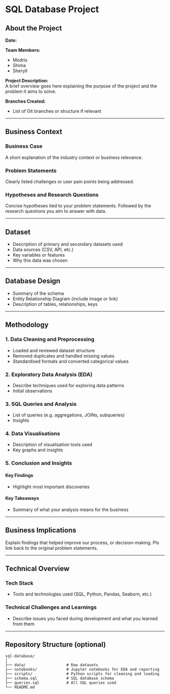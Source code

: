 # SQL Database Project

## About the Project
**Date:**  

**Team Members:**  
- Modris  
- Shima  
- Sheryll  

**Project Description:**  
A brief overview goes here explaining the purpose of the project and the problem it aims to solve.

**Branches Created:**  
- List of Git branches or structure if relevant

---

## Business Context

### Business Case  
A short explanation of the industry context or business relevance.

### Problem Statements  
Clearly listed challenges or user pain points being addressed.

### Hypotheses and Research Questions  
Concise hypotheses tied to your problem statements. Followed by the research questions you aim to answer with data.

---

## Dataset

- Description of primary and secondary datasets used  
- Data sources (CSV, API, etc.)  
- Key variables or features  
- Why this data was chosen

---

## Database Design

- Summary of the schema  
- Entity Relationship Diagram (include image or link)  
- Description of tables, relationships, keys

---

## Methodology

### 1. Data Cleaning and Preprocessing  
- Loaded and reviewed dataset structure  
- Removed duplicates and handled missing values  
- Standardised formats and converted categorical values

### 2. Exploratory Data Analysis (EDA)  
- Describe techniques used for exploring data patterns  
- Initial observations

### 3. SQL Queries and Analysis  
- List of queries (e.g. aggregations, JOINs, subqueries)  
- Insights 

### 4. Data Visualisations  
- Description of visualisation tools used  
- Key graphs and insights

### 5. Conclusion and Insights  

#### Key Findings  
- Highlight most important discoveries

#### Key Takeaways  
- Summary of what your analysis means for the business

---

## Business Implications  
Explain findings that helped improve our process, or decision-making. Pls link back to the original problem statements.

---

## Technical Overview

### Tech Stack  
- Tools and technologies used (SQL, Python, Pandas, Seaborn, etc.)

### Technical Challenges and Learnings  
- Describe issues you faced during development and what you learned from them

---

## Repository Structure (optional)
```text
sql-database/
│
├── data/                  # Raw datasets
├── notebooks/             # Jupyter notebooks for EDA and reporting
├── scripts/               # Python scripts for cleaning and loading
├── schema.sql             # SQL database schema
├── queries.sql            # All SQL queries used
└── README.md

